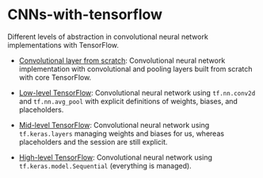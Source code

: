 # CNNs-with-tensorflow
Different levels of abstraction in convolutional neural network implementations with TensorFlow.

* [Convolutional layer from scratch](https://github.com/sgttwld/CNNs-with-tensorflow/blob/master/1_CNN_fromscratch.py): Convolutional neural network implementation with convolutional and pooling layers built from scratch with core TensorFlow.

* [Low-level TensorFlow](https://github.com/sgttwld/CNNs-with-tensorflow/blob/master/2_CNN_lowlevel.py): Convolutional neural network using `tf.nn.conv2d` and `tf.nn.avg_pool` with explicit definitions of weights, biases, and placeholders.

* [Mid-level TensorFlow](https://github.com/sgttwld/CNNs-with-tensorflow/blob/master/3_CNN_midlevel.py): Convolutional neural network using `tf.keras.layers` managing weights and biases for us, whereas placeholders and the session are still explicit.

* [High-level TensorFlow](https://github.com/sgttwld/CNNs-with-tensorflow/blob/master/4_CNN_highlevel.py): Convolutional neural network using `tf.keras.model.Sequential` (everything is managed).
